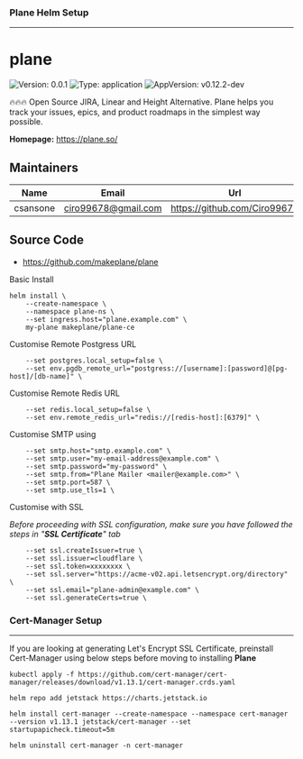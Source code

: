 ### Plane Helm Setup
---

# plane

![Version: 0.0.1](https://img.shields.io/badge/Version-0.0.1-informational?style=flat-square) ![Type: application](https://img.shields.io/badge/Type-application-informational?style=flat-square) ![AppVersion: v0.12.2-dev](https://img.shields.io/badge/AppVersion-v0.12.2--dev-informational?style=flat-square)

🔥🔥🔥 Open Source JIRA, Linear and Height Alternative. Plane helps you track your issues, epics, and product roadmaps in the simplest way possible.

**Homepage:** <https://plane.so/>

## Maintainers

| Name | Email | Url |
| ---- | ------ | --- |
| csansone | <ciro99678@gmail.com> | <https://github.com/Ciro99678> |

## Source Code

* <https://github.com/makeplane/plane>

Basic Install
```
helm install \
    --create-namespace \
    --namespace plane-ns \
    --set ingress.host="plane.example.com" \
    my-plane makeplane/plane-ce
```

Customise Remote Postgress URL
```
    --set postgres.local_setup=false \
    --set env.pgdb_remote_url="postgress://[username]:[password]@[pg-host]/[db-name]" \
```

Customise Remote Redis URL
```
    --set redis.local_setup=false \
    --set env.remote_redis_url="redis://[redis-host]:[6379]" \
```


Customise SMTP using 
```
    --set smtp.host="smtp.example.com" \
    --set smtp.user="my-email-address@example.com" \
    --set smtp.password="my-password" \
    --set smtp.from="Plane Mailer <mailer@example.com>" \
    --set smtp.port=587 \
    --set smtp.use_tls=1 \

```

Customise with SSL

_Before proceeding with SSL configuration, make sure you have followed the steps in "**SSL Certificate**" tab_
```
    --set ssl.createIssuer=true \
    --set ssl.issuer=cloudflare \
    --set ssl.token=xxxxxxxx \
    --set ssl.server="https://acme-v02.api.letsencrypt.org/directory" \
    --set ssl.email="plane-admin@example.com" \
    --set ssl.generateCerts=true \

```

### Cert-Manager Setup
---


If you are looking at generating Let's Encrypt SSL Certificate, preinstall Cert-Manager using below steps before moving to installing **Plane**
```
kubectl apply -f https://github.com/cert-manager/cert-manager/releases/download/v1.13.1/cert-manager.crds.yaml

helm repo add jetstack https://charts.jetstack.io

helm install cert-manager --create-namespace --namespace cert-manager --version v1.13.1 jetstack/cert-manager --set startupapicheck.timeout=5m

helm uninstall cert-manager -n cert-manager

```
